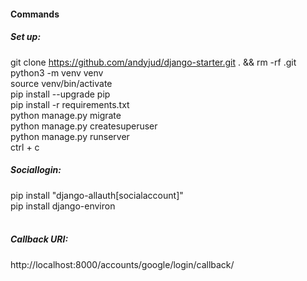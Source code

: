 #### Commands
##### Set up:
git clone https://github.com/andyjud/django-starter.git . && rm -rf .git <br/>
python3 -m venv venv <br/>
source venv/bin/activate <br/>
pip install --upgrade pip <br/>
pip install -r requirements.txt <br/>
python manage.py migrate <br/>
python manage.py createsuperuser <br/>
python manage.py runserver <br/>
ctrl + c <br/>

##### Sociallogin:
pip install "django-allauth[socialaccount]"<br/>
pip install django-environ<br/>
<br/>

##### Callback URI:
http://localhost:8000/accounts/google/login/callback/<br/>


